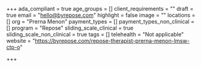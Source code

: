 +++
ada_compliant = true
age_groups = []
client_requirements = ""
draft = true
email = "hello@byrepose.com"
highlight = false
image = ""
locations = []
org = "Prerna Menon"
payment_types = []
payment_types_non_clinical = []
program = "Repose"
sliding_scale_clinical = true
sliding_scale_non_clinical = true
tags = []
telehealth = "Not applicable"
website = "https://byrepose.com/repose-therapist-prerna-menon-lmsw-ctp-o"

+++
